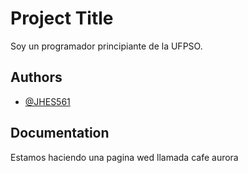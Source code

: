 
# Project Title

Soy un programador principiante de la UFPSO.

## Authors

- [@JHES561](https://github.com/JHES561)


## Documentation

Estamos haciendo una pagina wed llamada cafe aurora

